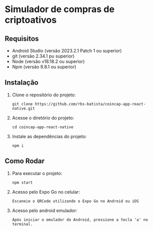 # Simulador de compras de criptoativos

## Requisitos
- Android Studio (versão 2023.2.1 Patch 1 ou superior)
- git (versão 2.34.1 pu superior)
- Node (versão v18.18.2 ou superior)
- Npm (versão  9.8.1 ou superior)

## Instalação 
1. Clone o repositório do projeto:

   ```
   git clone https://github.com/rbs-batista/coincap-app-react-native.git
   
   ```

2. Acesse o diretório do projeto:

   ```
   cd coincap-app-react-native
   ```

3. Instale as dependências do projeto:

   ```
   npm i
   ```
## Como Rodar

1. Para executar o projeto:

   ```
   npm start
   ```

2. Acesso pelo Expo Go no celular:

   ```
   Escaneie o QRCode utilizando o Expo Go no Android ou iOS
   ```
3. Acesso pelo android emulador:

   ```
   Após iniciar o emulador do Android, pressione a tecla 'a' no terminal.
   ```
